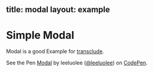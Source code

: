 title: modal
layout: example
------

# Simple Modal

Modal is a good Example for [transclude](http://leeluolee.gitbooks.io/regular-guide/en/advanced/component.html).


<p data-height="425" data-theme-id="480" data-slug-hash="kGqel" data-default-tab="result" class='codepen'>See the Pen <a href='http://codepen.io/leeluolee/pen/kGqel/'>Modal</a> by leeluolee (<a href='http://codepen.io/leeluolee'>@leeluolee</a>) on <a href='http://codepen.io'>CodePen</a>.</p>
